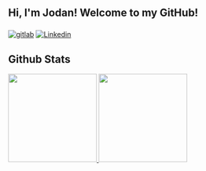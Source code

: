 ## Hi, I'm Jodan! Welcome to my GitHub!

### 


[![gitlab](https://img.shields.io/badge/GitLab-330F63?style=for-the-badge&logo=gitlab&logoColor=white)](https://gitlab.com/JodanGalas)
[![Linkedin](https://img.shields.io/badge/-LinkedIn-blue?style=for-the-badge&logo=Linkedin&logoColor=white)](https://www.linkedin.com/in/jodangalas/)

## Github Stats

<a href="https://github.com/leonardomessias98">
  <img height="180em" src="https://github-readme-stats.vercel.app/api?username=JodanGalas&show_icons=true&theme=radical" />
  <img height="180em" src="https://github-readme-stats.vercel.app/api/top-langs/?username=JodanGalas&layout=compact&theme=radical" />
</a>
